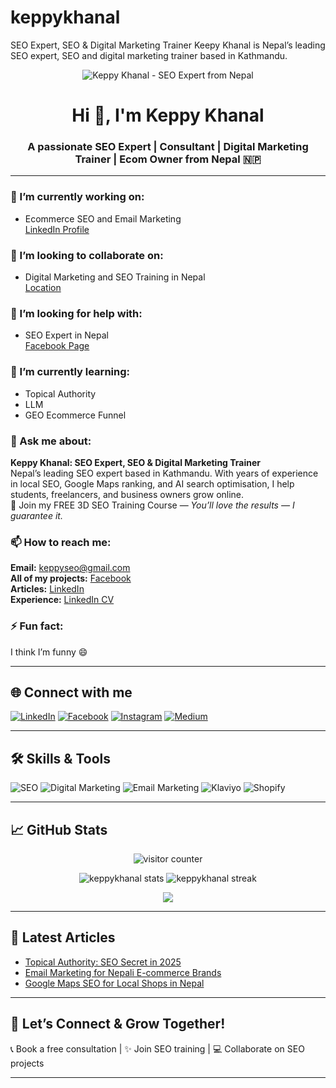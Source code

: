 # keppykhanal
SEO Expert, SEO &amp; Digital Marketing Trainer Keepy Khanal is Nepal’s leading SEO expert, SEO and digital marketing trainer based in Kathmandu. 
<!-- Banner Image (Optional) -->
<p align="center">
  <img src="https://your-banner-image-url.com/banner.jpg" alt="Keppy Khanal - SEO Expert from Nepal" />
</p>

<h1 align="center">Hi 👋, I'm Keppy Khanal</h1>

<h3 align="center">A passionate SEO Expert | Consultant | Digital Marketing Trainer | Ecom Owner from Nepal 🇳🇵</h3>

---

### 🔭 I’m currently working on:
- Ecommerce SEO and Email Marketing  
  [LinkedIn Profile](https://www.linkedin.com/in/keppy-ecommerce-seo/)

### 👯 I’m looking to collaborate on:
- Digital Marketing and SEO Training in Nepal  
  [Location](https://maps.app.goo.gl/VPZeDw4RxP86yE2ZA)

### 🤝 I’m looking for help with:
- SEO Expert in Nepal  
  [Facebook Page](https://www.facebook.com/digitalmarketingtrainernp/)

### 🌱 I’m currently learning:
- Topical Authority
- LLM
- GEO Ecommerce Funnel

### 💬 Ask me about:
**Keppy Khanal: SEO Expert, SEO & Digital Marketing Trainer**  
Nepal’s leading SEO expert based in Kathmandu. With years of experience in local SEO, Google Maps ranking, and AI search optimisation, I help students, freelancers, and business owners grow online.  
📢 Join my FREE 3D SEO Training Course — *You’ll love the results — I guarantee it.*

### 📫 How to reach me:
**Email:** keppyseo@gmail.com  
**All of my projects:** [Facebook](https://www.facebook.com/digitalmarketingtrainernp/)  
**Articles:** [LinkedIn](https://www.linkedin.com/in/keppy-ecommerce-seo/)  
**Experience:** [LinkedIn CV](https://www.linkedin.com/in/keppy-ecommerce-seo/)

### ⚡ Fun fact:
I think I’m funny 😄

---

## 🌐 Connect with me

[![LinkedIn](https://img.shields.io/badge/LinkedIn-blue?style=flat&logo=linkedin&logoColor=white)](https://www.linkedin.com/in/keppy-ecommerce-seo/)
[![Facebook](https://img.shields.io/badge/Facebook-1877F2?style=flat&logo=facebook&logoColor=white)](https://www.facebook.com/digitalmarketingtrainernp/)
[![Instagram](https://img.shields.io/badge/Instagram-E4405F?style=flat&logo=instagram&logoColor=white)](https://www.instagram.com/dgm.keepy/)
[![Medium](https://img.shields.io/badge/Medium-000000?style=flat&logo=medium&logoColor=white)](https://medium.com/@keppykhanal)

---

## 🛠️ Skills & Tools

![SEO](https://img.shields.io/badge/SEO-4CAF50?style=for-the-badge&logo=google)
![Digital Marketing](https://img.shields.io/badge/Digital_Marketing-FE5000?style=for-the-badge&logo=google-ads)
![Email Marketing](https://img.shields.io/badge/Email_Marketing-00B4D8?style=for-the-badge&logo=mailchimp)
![Klaviyo](https://img.shields.io/badge/Klaviyo-2C9AB7?style=for-the-badge&logo=klaviyo&logoColor=white)
![Shopify](https://img.shields.io/badge/Shopify-7AB55C?style=for-the-badge&logo=shopify&logoColor=white)

---

## 📈 GitHub Stats

<p align="center">
  <img src="https://komarev.com/ghpvc/?username=keppykhanal&label=Profile%20views&color=0e75b6&style=flat" alt="visitor counter" />
</p>

<p align="center">
  <img src="https://github-readme-stats.vercel.app/api?username=keppykhanal&show_icons=true&locale=en" alt="keppykhanal stats" />
  <img src="https://github-readme-streak-stats.herokuapp.com/?user=keppykhanal" alt="keppykhanal streak" />
</p>

<p align="center">
  <img src="https://github-profile-trophy.vercel.app/?username=keppykhanal&margin-w=15&theme=gruvbox" />
</p>

---

## 📕 Latest Articles

<!-- Replace with dev.to if you have -->
<!-- blog-post-list-start -->
<!-- You can use GitHub Actions or custom RSS readers to update this automatically -->
- [Topical Authority: SEO Secret in 2025](https://medium.com/@keppykhanal)
- [Email Marketing for Nepali E-commerce Brands](https://medium.com/@keppykhanal)
- [Google Maps SEO for Local Shops in Nepal](https://medium.com/@keppykhanal)
<!-- blog-post-list-end -->

---

## 🎯 Let’s Connect & Grow Together!

📞 Book a free consultation | ✨ Join SEO training | 💻 Collaborate on SEO projects

---

